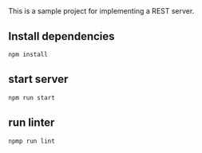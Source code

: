 ##
This is a sample project for implementing a REST server.

## Install dependencies
```sh
npm install
```

## start server
```sh
npm run start
```

## run linter
```sh
npmp run lint
```